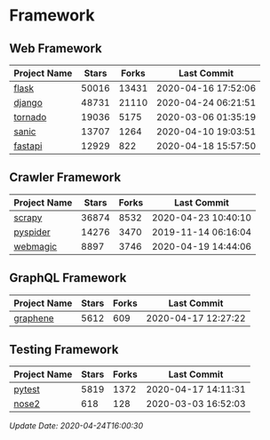 # Framework

## Web Framework

| Project Name | Stars | Forks | Last Commit |
| ------------ | ----- | ----- | ----------- |
| [flask](https://github.com/pallets/flask) | 50016 | 13431 | 2020-04-16 17:52:06 |
| [django](https://github.com/django/django) | 48731 | 21110 | 2020-04-24 06:21:51 |
| [tornado](https://github.com/tornadoweb/tornado) | 19036 | 5175 | 2020-03-06 01:35:19 |
| [sanic](https://github.com/huge-success/sanic) | 13707 | 1264 | 2020-04-10 19:03:51 |
| [fastapi](https://github.com/tiangolo/fastapi) | 12929 | 822 | 2020-04-18 15:57:50 |

## Crawler Framework

| Project Name | Stars | Forks | Last Commit |
| ------------ | ----- | ----- | ----------- |
| [scrapy](https://github.com/scrapy/scrapy) | 36874 | 8532 | 2020-04-23 10:40:10 |
| [pyspider](https://github.com/binux/pyspider) | 14276 | 3470 | 2019-11-14 06:16:04 |
| [webmagic](https://github.com/code4craft/webmagic) | 8897 | 3746 | 2020-04-19 14:44:06 |

## GraphQL Framework

| Project Name | Stars | Forks | Last Commit |
| ------------ | ----- | ----- | ----------- |
| [graphene](https://github.com/graphql-python/graphene) | 5612 | 609 | 2020-04-17 12:27:22 |

## Testing Framework

| Project Name | Stars | Forks | Last Commit |
| ------------ | ----- | ----- | ----------- |
| [pytest](https://github.com/pytest-dev/pytest) | 5819 | 1372 | 2020-04-17 14:11:31 |
| [nose2](https://github.com/nose-devs/nose2) | 618 | 128 | 2020-03-03 16:52:03 |

*Update Date: 2020-04-24T16:00:30*